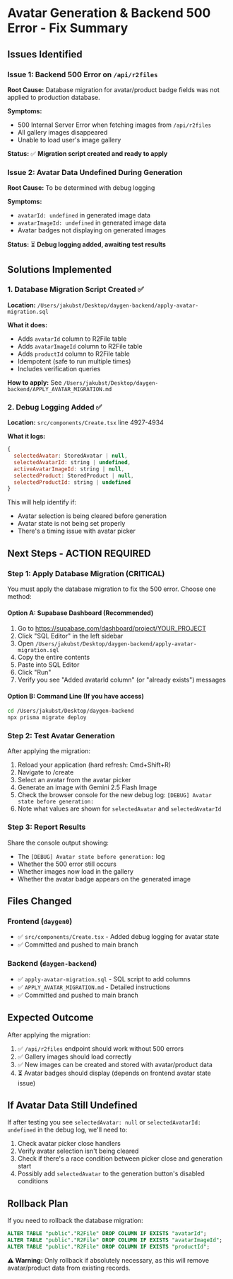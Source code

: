 # Avatar Generation & Backend 500 Error - Fix Summary

## Issues Identified

### Issue 1: Backend 500 Error on `/api/r2files`
**Root Cause:** Database migration for avatar/product badge fields was not applied to production database.

**Symptoms:**
- 500 Internal Server Error when fetching images from `/api/r2files`
- All gallery images disappeared
- Unable to load user's image gallery

**Status:** ✅ **Migration script created and ready to apply**

### Issue 2: Avatar Data Undefined During Generation
**Root Cause:** To be determined with debug logging

**Symptoms:**
- `avatarId: undefined` in generated image data
- `avatarImageId: undefined` in generated image data
- Avatar badges not displaying on generated images

**Status:** ⏳ **Debug logging added, awaiting test results**

## Solutions Implemented

### 1. Database Migration Script Created ✅

**Location:** `/Users/jakubst/Desktop/daygen-backend/apply-avatar-migration.sql`

**What it does:**
- Adds `avatarId` column to R2File table
- Adds `avatarImageId` column to R2File table  
- Adds `productId` column to R2File table
- Idempotent (safe to run multiple times)
- Includes verification queries

**How to apply:** See `/Users/jakubst/Desktop/daygen-backend/APPLY_AVATAR_MIGRATION.md`

### 2. Debug Logging Added ✅

**Location:** `src/components/Create.tsx` line 4927-4934

**What it logs:**
```javascript
{
  selectedAvatar: StoredAvatar | null,
  selectedAvatarId: string | undefined,
  activeAvatarImageId: string | null,
  selectedProduct: StoredProduct | null,
  selectedProductId: string | undefined
}
```

This will help identify if:
- Avatar selection is being cleared before generation
- Avatar state is not being set properly
- There's a timing issue with avatar picker

## Next Steps - ACTION REQUIRED

### Step 1: Apply Database Migration (CRITICAL)

You must apply the database migration to fix the 500 error. Choose one method:

#### Option A: Supabase Dashboard (Recommended)
1. Go to https://supabase.com/dashboard/project/YOUR_PROJECT
2. Click "SQL Editor" in the left sidebar
3. Open `/Users/jakubst/Desktop/daygen-backend/apply-avatar-migration.sql`
4. Copy the entire contents
5. Paste into SQL Editor
6. Click "Run"
7. Verify you see "Added avatarId column" (or "already exists") messages

#### Option B: Command Line (If you have access)
```bash
cd /Users/jakubst/Desktop/daygen-backend
npx prisma migrate deploy
```

### Step 2: Test Avatar Generation

After applying the migration:

1. Reload your application (hard refresh: Cmd+Shift+R)
2. Navigate to /create
3. Select an avatar from the avatar picker
4. Generate an image with Gemini 2.5 Flash Image
5. Check the browser console for the new debug log: `[DEBUG] Avatar state before generation:`
6. Note what values are shown for `selectedAvatar` and `selectedAvatarId`

### Step 3: Report Results

Share the console output showing:
- The `[DEBUG] Avatar state before generation:` log
- Whether the 500 error still occurs
- Whether images now load in the gallery
- Whether the avatar badge appears on the generated image

## Files Changed

### Frontend (`daygen0`)
- ✅ `src/components/Create.tsx` - Added debug logging for avatar state
- ✅ Committed and pushed to main branch

### Backend (`daygen-backend`)
- ✅ `apply-avatar-migration.sql` - SQL script to add columns
- ✅ `APPLY_AVATAR_MIGRATION.md` - Detailed instructions
- ✅ Committed and pushed to main branch

## Expected Outcome

After applying the migration:
1. ✅ `/api/r2files` endpoint should work without 500 errors
2. ✅ Gallery images should load correctly
3. ✅ New images can be created and stored with avatar/product data
4. ⏳ Avatar badges should display (depends on frontend avatar state issue)

## If Avatar Data Still Undefined

If after testing you see `selectedAvatar: null` or `selectedAvatarId: undefined` in the debug log, we'll need to:
1. Check avatar picker close handlers
2. Verify avatar selection isn't being cleared
3. Check if there's a race condition between picker close and generation start
4. Possibly add `selectedAvatar` to the generation button's disabled conditions

## Rollback Plan

If you need to rollback the database migration:
```sql
ALTER TABLE "public"."R2File" DROP COLUMN IF EXISTS "avatarId";
ALTER TABLE "public"."R2File" DROP COLUMN IF EXISTS "avatarImageId";
ALTER TABLE "public"."R2File" DROP COLUMN IF EXISTS "productId";
```

**⚠️ Warning:** Only rollback if absolutely necessary, as this will remove avatar/product data from existing records.

